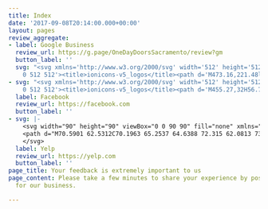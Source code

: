 ```yaml
---
title: Index
date: '2017-09-08T20:14:00.000+00:00'
layout: pages
review_aggregate:
- label: Google Business
  review_url: https://g.page/OneDayDoorsSacramento/review?gm
  button_label: ''
  svg: "<svg xmlns='http://www.w3.org/2000/svg' width='512' height='512' viewBox='0
    0 512 512'><title>ionicons-v5_logos</title><path d='M473.16,221.48l-2.26-9.59H262.46v88.22H387c-12.93,61.4-72.93,93.72-121.94,93.72-35.66,0-73.25-15-98.13-39.11a140.08,140.08,0,0,1-41.8-98.88c0-37.16,16.7-74.33,41-98.78s61-38.13,97.49-38.13c41.79,0,71.74,22.19,82.94,32.31l62.69-62.36C390.86,72.72,340.34,32,261.6,32h0c-60.75,0-119,23.27-161.58,65.71C58,139.5,36.25,199.93,36.25,256S56.83,369.48,97.55,411.6C141.06,456.52,202.68,480,266.13,480c57.73,0,112.45-22.62,151.45-63.66,38.34-40.4,58.17-96.3,58.17-154.9C475.75,236.77,473.27,222.12,473.16,221.48Z'/></svg>"
- svg: "<svg xmlns='http://www.w3.org/2000/svg' width='512' height='512' viewBox='0
    0 512 512'><title>ionicons-v5_logos</title><path d='M455.27,32H56.73A24.74,24.74,0,0,0,32,56.73V455.27A24.74,24.74,0,0,0,56.73,480H256V304H202.45V240H256V189c0-57.86,40.13-89.36,91.82-89.36,24.73,0,51.33,1.86,57.51,2.68v60.43H364.15c-28.12,0-33.48,13.3-33.48,32.9V240h67l-8.75,64H330.67V480h124.6A24.74,24.74,0,0,0,480,455.27V56.73A24.74,24.74,0,0,0,455.27,32Z'/></svg>"
  label: Facebook
  review_url: https://facebook.com
  button_label: ''
- svg: |-
    <svg width="90" height="90" viewBox="0 0 90 90" fill="none" xmlns="http://www.w3.org/2000/svg">
    <path d="M70.5901 62.5312C70.1963 65.2537 64.6388 72.315 62.0813 73.3387C61.2113 73.6875 60.3676 73.6012 59.6926 73.0837C59.2576 72.7462 58.8113 72.0637 52.8188 62.3362L51.0376 59.4375C50.3513 58.3987 50.4826 57.03 51.3301 55.9875C52.1663 54.975 53.3888 54.6 54.4501 55.005C54.5101 55.035 58.9313 56.4937 58.9313 56.4937C69.0113 59.805 69.3376 59.9325 69.7726 60.2512C70.4101 60.7725 70.7063 61.5862 70.5751 62.5312H70.5901ZM50.3926 47.7337C49.6801 46.65 49.6913 45.3712 50.4301 44.49L53.2276 40.6687C59.3851 32.2875 59.7226 31.845 60.1388 31.5525C60.5002 31.3181 60.9184 31.1859 61.3489 31.1701C61.7794 31.1542 62.2061 31.2553 62.5838 31.4625C65.0251 32.6475 69.9563 39.9712 70.2526 42.7837V42.8775C70.3056 43.298 70.2432 43.725 70.0721 44.1128C69.901 44.5005 69.6277 44.8344 69.2813 45.0787C68.8201 45.375 68.4001 45.5475 56.9401 48.3262C55.1288 48.7875 54.1201 49.0387 53.5276 49.2525L53.6063 49.1662C52.4738 49.5075 51.2063 48.96 50.4901 47.8275L50.3926 47.7337ZM43.3613 43.3875C42.8138 43.56 41.1451 44.0812 39.0901 40.755C39.0901 40.755 25.2376 18.9563 24.9151 18.285C24.7163 17.5313 24.9563 16.6763 25.6276 15.9863C27.6901 13.8525 38.8801 10.7175 41.8088 11.43C42.7651 11.6775 43.4213 12.2813 43.6501 13.1288C43.8188 14.0663 45.1801 34.3012 45.3751 38.8312C45.5663 42.7087 43.9051 43.2225 43.3613 43.3875ZM45.1876 65.5612C45.1576 76.1625 45.1313 76.5187 44.9588 77.0212C44.6626 77.8125 43.9838 78.3412 43.0463 78.5137C40.3463 78.9712 31.9013 75.8512 30.1426 73.7625C29.8219 73.3633 29.6181 72.883 29.5538 72.375C29.5051 72.0375 29.5538 71.7 29.6776 71.4037C29.8913 70.8562 30.1838 70.4325 37.7701 61.5412L39.9976 58.8937C40.7588 57.9187 42.1088 57.6262 43.3688 58.1287C44.5876 58.5937 45.3488 59.6475 45.2663 60.7837V65.505L45.1876 65.5612ZM22.2001 58.7812C21.3676 58.7587 20.6251 58.2562 20.1938 57.4387C19.8826 56.8312 19.6613 55.8337 19.5188 54.6187C19.1363 50.9662 19.6051 45.4537 20.6963 43.7025C21.2138 42.9 21.9638 42.4762 22.7926 42.5062C23.3401 42.5062 23.8276 42.6787 34.6688 47.1412L37.8488 48.405C38.9813 48.8212 39.6826 50.0062 39.6188 51.3562C39.5363 52.6612 38.7788 53.6662 37.6651 53.9662L33.1576 55.3987C23.0738 58.6387 22.7401 58.7287 22.2113 58.6875L22.2001 58.7812ZM64.2751 78.7387H64.2601L64.2488 78.75L64.2751 78.7387Z" fill="#626262"/>
    </svg>
  label: Yelp
  review_url: https://yelp.com
  button_label: ''
page_title: Your feedback is extremely important to us
page_content: Please take a few minutes to share your experience by posting a review
  for our business.

---
```

